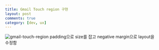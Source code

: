 ```yaml
---
title: Gmail Touch region 구현
layout: post
comments: true
category: [dev, ux]
--- 
```





![gmail-touch-region](https://scontent-icn1-1.xx.fbcdn.net/v/t1.0-9/17553501_10158514881355327_4577364518862071458_n.jpg?oh=4d3823b9caed401fb6c309ef86199598&oe=59535369)
padding으로 size를 잡고
negative margin으로 layout을 수정함
